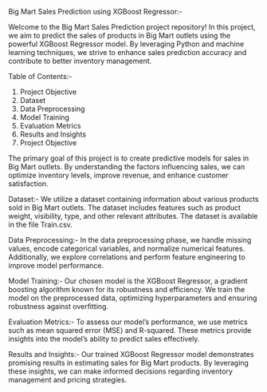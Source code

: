 Big Mart Sales Prediction using XGBoost Regressor:-

  Welcome to the Big Mart Sales Prediction project repository! In this project, we aim to predict the sales of products in Big Mart outlets using the powerful XGBoost Regressor model. By leveraging Python and machine learning techniques, we strive to enhance sales prediction accuracy and contribute to better inventory management.

Table of Contents:-
  1. Project Objective
  2. Dataset
  3. Data Preprocessing
  4. Model Training
  5. Evaluation Metrics
  6. Results and Insights
  7. Project Objective

The primary goal of this project is to create predictive models for sales in Big Mart outlets. By understanding the factors influencing sales, we can optimize inventory levels, improve revenue, and enhance customer satisfaction.

Dataset:-
  We utilize a dataset containing information about various products sold in Big Mart outlets. The dataset includes features such as product weight, visibility, type, and other relevant attributes. The dataset is available in the file Train.csv.

Data Preprocessing:-
  In the data preprocessing phase, we handle missing values, encode categorical variables, and normalize numerical features. Additionally, we explore correlations and perform feature engineering to improve model performance.

Model Training:-
  Our chosen model is the XGBoost Regressor, a gradient boosting algorithm known for its robustness and efficiency. We train the model on the preprocessed data, optimizing hyperparameters and ensuring robustness against overfitting.

Evaluation Metrics:-
  To assess our model’s performance, we use metrics such as mean squared error (MSE) and R-squared. These metrics provide insights into the model’s ability to predict sales effectively.

Results and Insights:-
  Our trained XGBoost Regressor model demonstrates promising results in estimating sales for Big Mart products. By leveraging these insights, we can make informed decisions regarding inventory management and pricing strategies.
